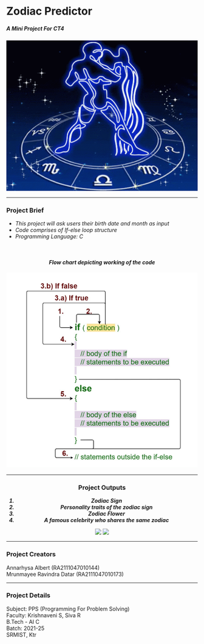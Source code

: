 # Zodiac Predictor 
<b><h5>A Mini Project For CT4 </br></b></h5>
<img src="Project Content/psychic-love.gif" width= 1000 >
<hr>
<h3>Project Brief</h3>
<ul>
  <i><li>This project will ask users their birth date and month as input</li>
    <li> Code comprises of If-else loop structure</li>
    <li> Programming Language: C </li></i></ul> <br>
    <h4 align = "center" > <i>Flow chart depicting working of the code<h4></i>
  <img src="Project Content/Screenshot 2022-01-29 115942.png" width = 1000><hr>
<h3>Project Outputs</h3>
<ol><i>
  <li> Zodiac Sign</li>
  <li> Personality traits of the zodiac sign</li>
  <li> Zodiac Flower</li>
  <li> A famous celebrity who shares the same zodiac</li></i></ol>
 <img src="image1.png" width="425"> <img src="image2.png" width="425"> <hr>
<h3> Project Creators </h3>
Annarhysa Albert (RA2111047010144)</br>
Mrunmayee Ravindra Datar (RA2111047010173)</br><hr>
<h3> Project Details</h3>
Subject: PPS (Programming For Problem Solving)</br>
Faculty: Krishnaveni S, Siva R</br>
B.Tech - AI C </br>
Batch: 2021-25 </br>
SRMIST, Ktr </br>
